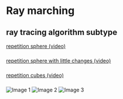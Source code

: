 # Ray marching

ray tracing algorithm subtype
---------
[repetition sphere (video)](https://www.youtube.com/watch?v=vv_KDQdRFuM)
###
[repetition sphere with little changes (video)](https://www.youtube.com/watch?v=GvsYmthismk)
###
[repetition cubes (video)](https://www.youtube.com/watch?v=kKVjcKNE71w&feature=youtu.be)
###
![Image 1](https://github.com/frolushka/rt/blob/master/screenshots/Screen%20Shot%202019-09-04%20at%2013.21.58.png)
![Image 2](https://github.com/frolushka/rt/blob/master/screenshots/Screen%20Shot%202019-09-04%20at%2013.22.24.png)
![Image 3](https://github.com/frolushka/rt/blob/master/screenshots/Screen%20Shot%202019-07-25%20at%2020.24.21.png)
